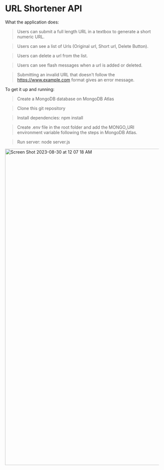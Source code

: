 # URL Shortener API 

What the application does:

> Users can submit a full length URL in a textbox to generate a short numeric URL.

> Users can see a list of Urls (Original url, Short url, Delete Button).

> Users can delete a url from the list.

> Users can see flash messages when a url is added or deleted.

> Submitting an invalid URL that doesn't follow the https://www.example.com format gives an error message.


To get it up and running:

> Create a MongoDB database on MongoDB Atlas

> Clone this git repository

> Install dependencies: npm install

> Create .env file in the root folder and add the MONGO_URI environment variable following the steps in MongoDB Atlas.

> Run server: node server.js


<img width="1035" alt="Screen Shot 2023-08-30 at 12 07 18 AM" src="https://github.com/srehan17/url-shortener/assets/28539842/d9a2e245-8ca9-422b-ab1c-d47a0342ccd8">
